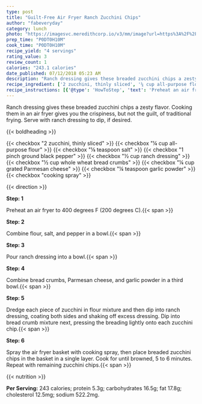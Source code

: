 ```yaml
---
type: post
title: "Guilt-Free Air Fryer Ranch Zucchini Chips"
author: "fabeveryday"
category: lunch
photo: "https://imagesvc.meredithcorp.io/v3/mm/image?url=https%3A%2F%2Fimages.media-allrecipes.com%2Fuserphotos%2F5597983.jpg"
prep_time: "P0DT0H10M"
cook_time: "P0DT0H10M"
recipe_yield: "4 servings"
rating_value: 3
review_count: 1
calories: "243.1 calories"
date_published: 07/12/2018 05:23 AM
description: "Ranch dressing gives these breaded zucchini chips a zesty flavor. Cooking them in an air fryer gives you the crispiness, but not the guilt, of traditional frying. Serve with ranch dressing to dip, if desired."
recipe_ingredient: ['2 zucchini, thinly sliced', '¼ cup all-purpose flour', '⅛ teaspoon salt', '1 pinch ground black pepper', '½ cup ranch dressing', '½ cup whole wheat bread crumbs', '¼ cup grated Parmesan cheese', '¼ teaspoon garlic powder', 'cooking spray']
recipe_instructions: [{'@type': 'HowToStep', 'text': 'Preheat an air fryer to 400 degrees F (200 degrees C).\n'}, {'@type': 'HowToStep', 'text': 'Combine flour, salt, and pepper in a bowl.\n'}, {'@type': 'HowToStep', 'text': 'Pour ranch dressing into a bowl.\n'}, {'@type': 'HowToStep', 'text': 'Combine bread crumbs, Parmesan cheese, and garlic powder in a third bowl.\n'}, {'@type': 'HowToStep', 'text': 'Dredge each piece of zucchini in flour mixture and then dip into ranch dressing, coating both sides and shaking off excess dressing. Dip into bread crumb mixture next, pressing the breading lightly onto each zucchini chip.\n'}, {'@type': 'HowToStep', 'text': 'Spray the air fryer basket with cooking spray, then place breaded zucchini chips in the basket in a single layer. Cook for until browned, 5 to 6 minutes. Repeat with remaining zucchini chips.\n'}]
---
```


Ranch dressing gives these breaded zucchini chips a zesty flavor. Cooking them in an air fryer gives you the crispiness, but not the guilt, of traditional frying. Serve with ranch dressing to dip, if desired. 

{{< boldheading >}}

{{< checkbox "2  zucchini, thinly sliced" >}}
{{< checkbox "¼ cup all-purpose flour" >}}
{{< checkbox "⅛ teaspoon salt" >}}
{{< checkbox "1 pinch ground black pepper" >}}
{{< checkbox "½ cup ranch dressing" >}}
{{< checkbox "½ cup whole wheat bread crumbs" >}}
{{< checkbox "¼ cup grated Parmesan cheese" >}}
{{< checkbox "¼ teaspoon garlic powder" >}}
{{< checkbox "cooking spray" >}}


{{< direction >}}

**Step: 1**

Preheat an air fryer to 400 degrees F (200 degrees C).{{< span >}}

**Step: 2**

Combine flour, salt, and pepper in a bowl.{{< span >}}

**Step: 3**

Pour ranch dressing into a bowl.{{< span >}}

**Step: 4**

Combine bread crumbs, Parmesan cheese, and garlic powder in a third bowl.{{< span >}}

**Step: 5**

Dredge each piece of zucchini in flour mixture and then dip into ranch dressing, coating both sides and shaking off excess dressing. Dip into bread crumb mixture next, pressing the breading lightly onto each zucchini chip.{{< span >}}

**Step: 6**

Spray the air fryer basket with cooking spray, then place breaded zucchini chips in the basket in a single layer. Cook for until browned, 5 to 6 minutes. Repeat with remaining zucchini chips.{{< span >}}

{{< nutrition >}}

**Per Serving:** 243 calories; protein 5.3g; carbohydrates 16.5g; fat 17.8g; cholesterol 12.5mg; sodium 522.2mg.
